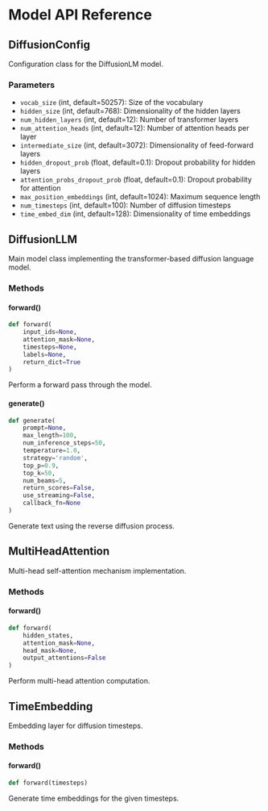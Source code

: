 # Model API Reference

## DiffusionConfig

Configuration class for the DiffusionLM model.

### Parameters

- `vocab_size` (int, default=50257): Size of the vocabulary
- `hidden_size` (int, default=768): Dimensionality of the hidden layers
- `num_hidden_layers` (int, default=12): Number of transformer layers
- `num_attention_heads` (int, default=12): Number of attention heads per layer
- `intermediate_size` (int, default=3072): Dimensionality of feed-forward layers
- `hidden_dropout_prob` (float, default=0.1): Dropout probability for hidden layers
- `attention_probs_dropout_prob` (float, default=0.1): Dropout probability for attention
- `max_position_embeddings` (int, default=1024): Maximum sequence length
- `num_timesteps` (int, default=100): Number of diffusion timesteps
- `time_embed_dim` (int, default=128): Dimensionality of time embeddings

## DiffusionLLM

Main model class implementing the transformer-based diffusion language model.

### Methods

#### forward()

```python
def forward(
    input_ids=None,
    attention_mask=None,
    timesteps=None,
    labels=None,
    return_dict=True
)
```

Perform a forward pass through the model.

#### generate()

```python
def generate(
    prompt=None,
    max_length=100,
    num_inference_steps=50,
    temperature=1.0,
    strategy='random',
    top_p=0.9,
    top_k=50,
    num_beams=5,
    return_scores=False,
    use_streaming=False,
    callback_fn=None
)
```

Generate text using the reverse diffusion process.

## MultiHeadAttention

Multi-head self-attention mechanism implementation.

### Methods

#### forward()

```python
def forward(
    hidden_states,
    attention_mask=None,
    head_mask=None,
    output_attentions=False
)
```

Perform multi-head attention computation.

## TimeEmbedding

Embedding layer for diffusion timesteps.

### Methods

#### forward()

```python
def forward(timesteps)
```

Generate time embeddings for the given timesteps.